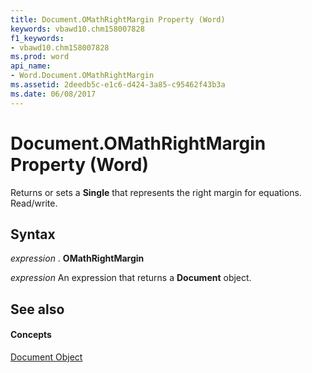 ```yaml
---
title: Document.OMathRightMargin Property (Word)
keywords: vbawd10.chm158007828
f1_keywords:
- vbawd10.chm158007828
ms.prod: word
api_name:
- Word.Document.OMathRightMargin
ms.assetid: 2deedb5c-e1c6-d424-3a85-c95462f43b3a
ms.date: 06/08/2017
---
```



# Document.OMathRightMargin Property (Word)

Returns or sets a  **Single** that represents the right margin for equations. Read/write.


## Syntax

 _expression_ . **OMathRightMargin**

 _expression_ An expression that returns a **Document** object.


## See also


#### Concepts


[Document Object](document-object-word.md)

